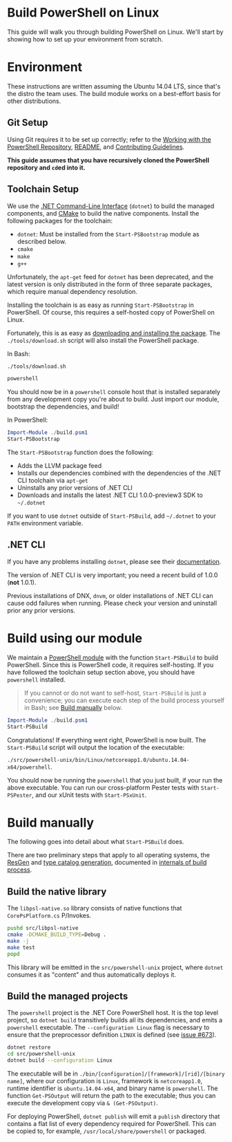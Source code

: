 Build PowerShell on Linux
=========================

This guide will walk you through building PowerShell on Linux. 
We'll start by showing how to set up your environment from scratch.

Environment
===========

These instructions are written assuming the Ubuntu 14.04 LTS, since that's the distro the team uses. 
The build module works on a best-effort basis for other distributions.

Git Setup
---------

Using Git requires it to be set up correctly; 
refer to the [Working with the PowerShell Repository](../git/README.md),
[README](../../README.md), and [Contributing Guidelines](../../.github/CONTRIBUTING.md).

**This guide assumes that you have recursively cloned the PowerShell repository and `cd`ed into it.**

Toolchain Setup
---------------

We use the [.NET Command-Line Interface][dotnet-cli] (`dotnet`) to build the managed components, 
and [CMake][] to build the native components. 
Install the following packages for the toolchain:

- `dotnet`: Must be installed from the `Start-PSBootstrap` module as described below.
- `cmake`
- `make`
- `g++`

Unfortunately, the `apt-get` feed for `dotnet` has been deprecated,
and the latest version is only distributed in the form of three separate packages, 
which require manual dependency resolution.

Installing the toolchain is as easy as running `Start-PSBootstrap` in PowerShell. 
Of course, this requires a self-hosted copy of PowerShell on Linux.

Fortunately, this is as easy as [downloading and installing the package](../installation/linux.md). 
The `./tools/download.sh` script will also install the PowerShell package.

In Bash:

```sh
./tools/download.sh

powershell
```

You should now be in a `powershell` console host that is installed separately from any development copy you're about to build. 
Just import our module, bootstrap the dependencies, and build!

In PowerShell:

```powershell
Import-Module ./build.psm1
Start-PSBootstrap
```

The `Start-PSBootstrap` function does the following:

- Adds the LLVM package feed
- Installs our dependencies combined with the dependencies of the .NET CLI toolchain via `apt-get`
- Uninstalls any prior versions of .NET CLI
- Downloads and installs the latest .NET CLI 1.0.0-preview3 SDK to `~/.dotnet`

If you want to use `dotnet` outside of `Start-PSBuild`, add `~/.dotnet` to your `PATH` environment variable.

[dotnet-cli]: https://github.com/dotnet/cli#new-to-net-cli
[CMake]: https://cmake.org/cmake/help/v2.8.12/cmake.html

.NET CLI
--------

If you have any problems installing `dotnet`, please see their [documentation][cli-docs].

The version of .NET CLI is very important; you need a recent build of 1.0.0 (**not** 1.0.1).

Previous installations of DNX, `dnvm`, or older installations of .NET CLI can cause odd failures when running. 
Please check your version and uninstall prior any prior versions.

[cli-docs]: https://dotnet.github.io/getting-started/

Build using our module
======================

We maintain a [PowerShell module](../../build.psm1) with the function `Start-PSBuild` to build PowerShell. 
Since this is PowerShell code, it requires self-hosting. 
If you have followed the toolchain setup section above, you should have `powershell` installed.

> If you cannot or do not want to self-host, `Start-PSBuild` is just a
> convenience; you can execute each step of the build process yourself
> in Bash; see [Build manually](#build-manually) below.

```powershell
Import-Module ./build.psm1
Start-PSBuild
```
Congratulations! If everything went right, PowerShell is now built.
The `Start-PSBuild` script will output the location of the executable:

`./src/powershell-unix/bin/Linux/netcoreapp1.0/ubuntu.14.04-x64/powershell`.

You should now be running the `powershell` that you just built, if your run the above executable.
You can run our cross-platform Pester tests with `Start-PSPester`, and our xUnit tests with `Start-PSxUnit`.

Build manually
==============

The following goes into detail about what `Start-PSBuild` does.

There are two preliminary steps that apply to all operating systems,
the [ResGen](internals.md#resgen) and [type catalog generation](internals.md#type-catalog),
documented in [internals of build process](internals.md#preliminary-steps).

Build the native library
------------------------

The `libpsl-native.so` library consists of native functions that `CorePsPlatform.cs` P/Invokes.

```sh
pushd src/libpsl-native
cmake -DCMAKE_BUILD_TYPE=Debug .
make -j
make test
popd
```

This library will be emitted in the `src/powershell-unix` project,
where `dotnet` consumes it as "content" and thus automatically deploys it.

Build the managed projects
--------------------------

The `powershell` project is the .NET Core PowerShell host. 
It is the top level project, so `dotnet build` transitively builds all its dependencies, and emits a `powershell` executable. 
The `--configuration Linux` flag is necessary to ensure that the preprocessor definition `LINUX` is defined (see [issue #673][]).

```sh
dotnet restore
cd src/powershell-unix
dotnet build --configuration Linux
```

The executable will be in `./bin/[configuration]/[framework]/[rid]/[binary name]`, 
where our configuration is `Linux`, framework is `netcoreapp1.0`, 
runtime identifier is `ubuntu.14.04-x64`, and binary name is `powershell`. 
The function `Get-PSOutput` will return the path to the executable; 
thus you can execute the development copy via `& (Get-PSOutput)`.

For deploying PowerShell, `dotnet publish` will emit a `publish` directory that contains a flat list of every dependency required for
PowerShell. 
This can be copied to, for example, `/usr/local/share/powershell` or packaged.

[issue #673]: https://github.com/PowerShell/PowerShell/issues/673
